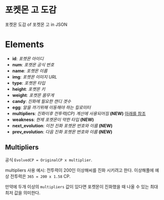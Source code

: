 # 포켓몬 고 도감
포켓몬 도감 of 포켓몬 고 in JSON

# Elements
*   **id**: *포켓몬 아이디*
*   **num**: *포켓몬 공식 번호*
*   **name**: *포켓몬 이름*
*   **img**: *포켓몬 이미지 URL*
*   **type**: *포켓몬 타입*
*   **height**: *포켓몬 키*
*   **weight**: *포켓몬 몸무게*
*   **candy**: *진화에 필요한 캔디 겟수*
*   **egg**: *알을 까기위해 이동해야 하는 킬로미터*
*   **multipliers**: *진화이후 전투력(CP) 계산에 사용되어짐* **(NEW)**  [아래를 참조](#multipliers)
*   **weakness**: *현제 포켓몬이 약한 타입* **(NEW)**
*   **next_evolution**: *이전 진화 포켓몬 번호와 이름* **(NEW)**
*   **prev_evolution**: *다음 진화 포켓몬 번호와 이름* **(NEW)**

## Multipliers

  공식 `EvolvedCP = OriginalCP x multiplier`.

multipliers 사용 예시:
전투력이 200인 이상해씨를 진화 시키려고 한다. 이상해풀에 예상 전투력은 `365 = 200 x 1.58` CP.

만약에 두개 이상의 `multipliers` 값이 있다면 포켓몬이 진화했을 때 나올 수 있는 최대 최저 값을 의미한다.
